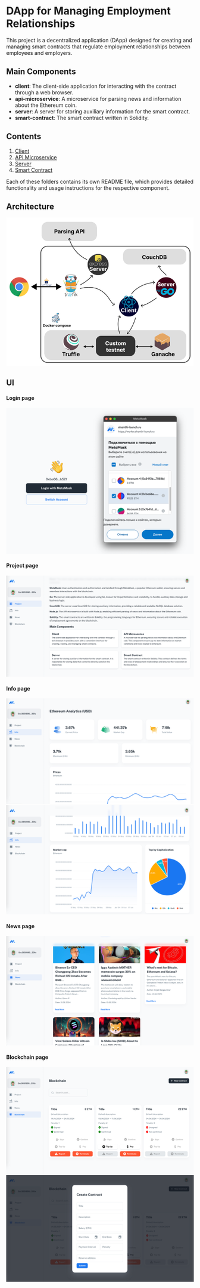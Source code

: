 # DApp for Managing Employment Relationships

This project is a decentralized application (DApp) designed for creating and managing smart contracts that regulate employment relationships between employees and employers.

## Main Components

- **client**: The client-side application for interacting with the contract through a web browser.
- **api-microservice**: A microservice for parsing news and information about the Ethereum coin.
- **server**: A server for storing auxiliary information for the smart contract.
- **smart-contract**: The smart contract written in Solidity.

## Contents

1. [Client](./client/README.md)
2. [API Microservice](./api-microservice/README.md)
3. [Server](./server/README.md)
4. [Smart Contract](./smart-contract/README.md)

Each of these folders contains its own README file, which provides detailed functionality and usage instructions for the respective component.


## Architecture

![architecture](./assets/worker2.png)

## UI

#### Login page

![login](./assets/login2.png)


#### Project page

![project](./assets/project.png)

#### Info page

![info1](./assets/info1.png)
![info2](./assets/info2.png)

#### News page

![news](./assets/news.png)

#### Blockchain page

![blockchain](./assets/blockchain.png)
![blockchain-create](./assets/blockchain-create.png)
